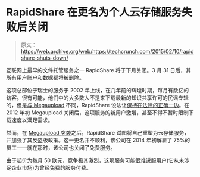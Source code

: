 # RapidShare 在更名为个人云存储服务失败后关闭

> 原文：<https://web.archive.org/web/https://techcrunch.com/2015/02/10/rapidshare-shuts-down/>

互联网上最早的文件托管服务之一 RapidShare 将于下月关闭。3 月 31 日后，其所有用户账户和数据都将被删除。

这项总部位于瑞士的服务于 2002 年上线，在几年前的辉煌时期，每月有数亿的访客。很有可能，他们中的大多数人不是来下载最新的知识共享许可的民谣专辑的，但是[与 Megaupload](https://web.archive.org/web/20221127212029/https://beta.techcrunch.com/2012/01/20/megaupload-computer-abuse-reinforcement-education/) 不同，RapidShare 设法让[保持在法律的正确一边](https://web.archive.org/web/20221127212029/https://torrentfreak.com/rapidshare-declared-legal-in-court-with-a-twist-120327/)。在 2012 年初 Megaupload 关闭后，这项服务的新用户激增，甚至不得不暂时限制下载速度以满足需求。

然而，在 [Megaupload 突袭](https://web.archive.org/web/20221127212029/https://www.youtube.com/watch?v=pMas0tWc0sg#t=161)之后，RapidShare 试图将自己重塑为云存储服务，并加强了其反盗版政策。这一更名并不顺利，该公司在 2014 年初解雇了 75%的员工——就在那时，该公司也关闭了免费服务。

由于起价为每月 50 欧元，竞争极其激烈，这项服务可能很难说服用户(它从未涉足企业市场)为曾经免费的服务付费。